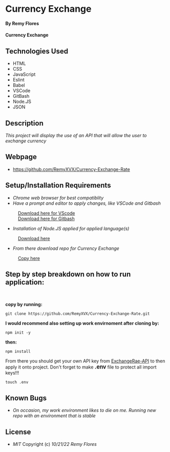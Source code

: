 # Currency Exchange

#### By **Remy Flores**

#### **Currency Exchange**

## Technologies Used
* HTML
* CSS
* JavaScript
* Eslint
* Babel
* VSCode
* GitBash
* Node.JS
* JSON

## Description
_This project will display the use of an API that will allow the user to exchange currency_

## Webpage
* https://github.com/RemyXVX/Currency-Exchange-Rate

## Setup/Installation Requirements
* _Chrome web browser for best compatiblity_
* _Have a prompt and editor to apply changes, like VSCode and Gitbash_

&nbsp;&nbsp;&nbsp;&nbsp;&nbsp;&nbsp;&nbsp;&nbsp;&nbsp;&nbsp;[Download here for VScode](https://code.visualstudio.com/download)<br>
&nbsp;&nbsp;&nbsp;&nbsp;&nbsp;&nbsp;&nbsp;&nbsp;&nbsp;&nbsp;[Download here for Gitbash](https://git-scm.com/downloads)

* _Installation of Node.JS applied for applied language(s)_

&nbsp;&nbsp;&nbsp;&nbsp;&nbsp;&nbsp;&nbsp;&nbsp;&nbsp;&nbsp;[Download here](https://nodejs.org/en/download/)

* _From there download repo for *Currency Exchange*_

&nbsp;&nbsp;&nbsp;&nbsp;&nbsp;&nbsp;&nbsp;&nbsp;&nbsp;&nbsp;[Copy here](https://github.com/RemyXVX/Currency-Exchange-Rate)

## Step by step breakdown on how to run application: ##
<br>

**copy by running:**

```
git clone https://github.com/RemyXVX/Currency-Exchange-Rate.git
````
**I would recommend also setting up work envirnoment after cloning by:**
```
npm init -y
```
**then:**
```
npm install
```
From there you should get your own API key from [ExchangeRae-API](https://www.exchangerate-api.com/) to then apply it onto project. Don't forget to make  <big>**.env**</big> file to protect all import keys!!!
```
touch .env
```

## Known Bugs
* _On occasion, my work environment likes to die on me. Running new repo with an environment that is stable_

## License
* _MIT_
Copyright (c) _10/21/22_ _Remy Flores_
